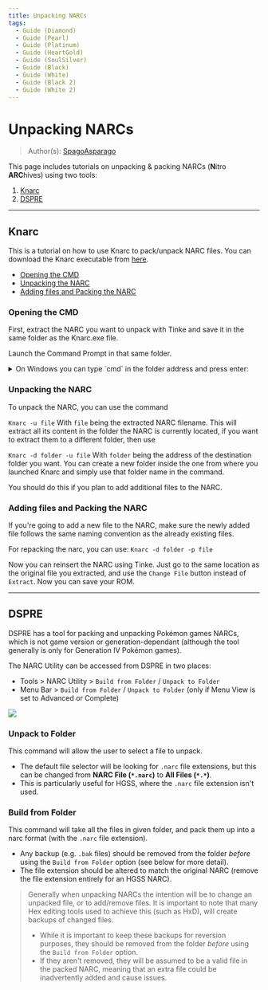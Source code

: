 ```yaml
---
title: Unpacking NARCs
tags:
  - Guide (Diamond)
  - Guide (Pearl)
  - Guide (Platinum)
  - Guide (HeartGold)
  - Guide (SoulSilver)  
  - Guide (Black)
  - Guide (White)
  - Guide (Black 2)
  - Guide (White 2)
---
```


# Unpacking NARCs
> Author(s): [SpagoAsparago](https://github.com/SpagoAsparago)

This page includes tutorials on unpacking & packing NARCs (**N**itro **ARC**hives) using two tools:
1. [Knarc](#knarc)
2. [DSPRE](#dspre)

--- 

## Knarc
This is a tutorial on how to use Knarc to pack/unpack NARC files.
You can download the Knarc executable from [here](https://github.com/kr3nshaw/knarc/releases).
- [Opening the CMD](#opening-the-cmd)
- [Unpacking the NARC](#unpacking-the-narc)
- [Adding files and Packing the NARC](#adding-files-and-packing-the-narc)

### Opening the CMD
First, extract the NARC you want to unpack with Tinke and save it in the same folder as the Knarc.exe file.

Launch the Command Prompt in that same folder.

<details>
 <summary>On Windows you can type `cmd` in the folder address and press enter:</summary>

<video width="640" height="480" controls>
  <source src="/video/universal/guides/unpacking_narcs/quickcmdvideo.mp4" type="video/mp4"/>
</video>

</details>

### Unpacking the NARC

To unpack the NARC, you can use the command 

```Knarc -u file```
With `file` being the extracted NARC filename. This will extract all its content in the folder the NARC is currently located, if you want to extract them to a different folder, then use

```Knarc -d folder -u file```
With `folder` being the address of the destination folder you want. You can create a new folder inside the one from where you launched Knarc and simply use that folder name in the command.

You should do this if you plan to add additional files to the NARC.

### Adding files and Packing the NARC
If you're going to add a new file to the NARC, make sure the newly added file follows the same naming convention as the already existing files.

For repacking the narc, you can use: 
```Knarc -d folder -p file```

Now you can reinsert the NARC using Tinke. Just go to the same location as the original file you extracted, and use the `Change File` button instead of `Extract`. Now you can save your ROM.

--- 

## DSPRE
DSPRE has a tool for packing and unpacking Pokémon games NARCs, which is not game version or generation-dependant (although the tool generally is only for Generation IV Pokémon games).

The NARC Utility can be accessed from DSPRE in two places:
- Tools > NARC Utility > `Build from Folder` / `Unpack to Folder`
- Menu Bar > `Build from Folder` / `Unpack to Folder` (only if Menu View is set to Advanced or Complete)

![](resources/dspre_narc_utils.png)  

### Unpack to Folder  
This command will allow the user to select a file to unpack.
- The default file selector will be looking for `.narc` file extensions, but this can be changed from **NARC File (`*.narc`)** to **All Files (`*.*`)**.
- This is particularly useful for HGSS, where the `.narc` file extension isn't used.  

### Build from Folder  
This command will take all the files in given folder, and pack them up into a narc format (with the `.narc` file extension).
- Any backup (e.g. `.bak` files) should be removed from the folder *before* using the `Build from Folder` option (see below for more detail).
- The file extension should be altered to match the original NARC (remove the file extension entirely for an HGSS NARC).  

> Generally when unpacking NARCs the intention will be to change an unpacked file, or to add/remove files. It is important to note that many Hex editing tools used to achieve this (such as HxD), will create backups of changed files.  
> - While it is important to keep these backups for reversion purposes, they should be removed from the folder *before* using the `Build from Folder` option.  
> - If they aren't removed, they will be assumed to be a valid file in the packed NARC, meaning that an extra file could be inadvertently added and cause issues.
